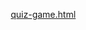 
[quiz-game.html](https://github.com/user-attachments/files/22532446/quiz-game.html)
<!DOCTYPE html>
<html lang="en">
<head>
    <meta charset="UTF-8">
    <meta name="viewport" content="width=device-width, initial-scale=1.0">
    <title>Quiz Game</title>
    <style>
        * {
            margin: 0;
            padding: 0;
            box-sizing: border-box;
        }

        body {
            font-family: 'Segoe UI', Tahoma, Geneva, Verdana, sans-serif;
            background: linear-gradient(135deg, #1a1a2e 0%, #16213e 100%);
            min-height: 100vh;
            display: flex;
            justify-content: center;
            align-items: center;
            padding: 20px;
            overflow-x: hidden;
        }

        body::before {
            content: '';
            position: fixed;
            top: 0;
            left: 0;
            width: 100%;
            height: 100%;
            background: url('data:image/svg+xml,<svg xmlns="http://www.w3.org/2000/svg" viewBox="0 0 100 100"><defs><pattern id="grain" width="100" height="100" patternUnits="userSpaceOnUse"><circle cx="50" cy="50" r="0.5" fill="%23ffffff" opacity="0.1"/></pattern></defs><rect width="100" height="100" fill="url(%23grain)"/></svg>') repeat;
            pointer-events: none;
            z-index: -1;
        }

        .quiz-container {
            background: linear-gradient(145deg, #2d3748, #1a202c);
            color: #e2e8f0;
            border-radius: 20px;
            box-shadow: 0 20px 60px rgba(0,0,0,0.4), inset 0 1px 0 rgba(255,255,255,0.1);
            padding: 40px;
            max-width: 650px;
            width: 100%;
            border: 1px solid rgba(255,255,255,0.1);
            backdrop-filter: blur(10px);
            position: relative;
            overflow: hidden;
        }

        .quiz-container::before {
            content: '';
            position: absolute;
            top: 0;
            left: 0;
            right: 0;
            height: 2px;
            background: linear-gradient(90deg, #667eea, #764ba2, #667eea);
            animation: shimmer 3s ease-in-out infinite;
        }

        @keyframes shimmer {
            0%, 100% { opacity: 0.5; }
            50% { opacity: 1; }
        }

        .quiz-header {
            text-align: center;
            margin-bottom: 30px;
        }

        .quiz-header h1 {
            color: #e2e8f0;
            margin-bottom: 15px;
            font-size: 2.2em;
            font-weight: 700;
            text-shadow: 0 2px 10px rgba(102, 126, 234, 0.3);
            background: linear-gradient(135deg, #667eea, #764ba2);
            -webkit-background-clip: text;
            -webkit-text-fill-color: transparent;
            background-clip: text;
        }

        .stats-bar {
            display: flex;
            justify-content: space-between;
            margin-bottom: 20px;
            padding: 10px 15px;
            background: rgba(255,255,255,0.05);
            border-radius: 10px;
            border: 1px solid rgba(255,255,255,0.1);
        }

        .stat-item {
            text-align: center;
            font-size: 0.9em;
        }

        .stat-value {
            font-weight: bold;
            color: #81c784;
            font-size: 1.2em;
        }

        .timer {
            position: absolute;
            top: 20px;
            right: 20px;
            background: rgba(220, 53, 69, 0.2);
            color: #ff6b6b;
            padding: 8px 15px;
            border-radius: 20px;
            font-weight: bold;
            border: 1px solid rgba(220, 53, 69, 0.3);
            display: none;
        }

        .mode-selection {
            text-align: center;
        }

        .mode-buttons {
            display: grid;
            grid-template-columns: repeat(auto-fit, minmax(120px, 1fr));
            gap: 15px;
            margin: 20px 0;
        }

        .mode-btn {
            background: linear-gradient(145deg, #4a5568, #2d3748);
            border: 2px solid #718096;
            color: #e2e8f0;
            border-radius: 12px;
            padding: 20px 15px;
            cursor: pointer;
            transition: all 0.4s cubic-bezier(0.4, 0, 0.2, 1);
            font-size: 0.95em;
            font-weight: 600;
            position: relative;
            overflow: hidden;
        }

        .mode-btn::before {
            content: '';
            position: absolute;
            top: 0;
            left: -100%;
            width: 100%;
            height: 100%;
            background: linear-gradient(90deg, transparent, rgba(255,255,255,0.1), transparent);
            transition: left 0.5s;
        }

        .mode-btn:hover {
            background: linear-gradient(145deg, #667eea, #5a6fd8);
            color: white;
            border-color: #667eea;
            transform: translateY(-2px);
            box-shadow: 0 10px 25px rgba(102, 126, 234, 0.3);
        }

        .mode-btn:hover::before {
            left: 100%;
        }

        .difficulty-badge {
            display: inline-block;
            padding: 3px 8px;
            border-radius: 12px;
            font-size: 0.8em;
            font-weight: bold;
            margin-bottom: 10px;
        }

        .easy { background: #28a745; color: white; }
        .medium { background: #ffc107; color: black; }
        .hard { background: #fd7e14; color: white; }
        .extreme { background: #dc3545; color: white; }
        .old-player { background: #6f42c1; color: white; }



        .progress-bar {
            background: #4a5568;
            height: 12px;
            border-radius: 6px;
            overflow: hidden;
            margin-bottom: 25px;
            position: relative;
            box-shadow: inset 0 2px 4px rgba(0,0,0,0.3);
        }

        .progress {
            background: linear-gradient(90deg, #667eea, #764ba2);
            height: 100%;
            transition: width 0.6s cubic-bezier(0.4, 0, 0.2, 1);
            position: relative;
            overflow: hidden;
        }

        .progress::after {
            content: '';
            position: absolute;
            top: 0;
            left: 0;
            right: 0;
            bottom: 0;
            background: linear-gradient(90deg, transparent, rgba(255,255,255,0.3), transparent);
            animation: progressShine 2s ease-in-out infinite;
        }

        @keyframes progressShine {
            0% { transform: translateX(-100%); }
            100% { transform: translateX(100%); }
        }

        .question {
            font-size: 1.2em;
            margin-bottom: 25px;
            color: #e2e8f0;
            line-height: 1.5;
        }

        .options {
            display: grid;
            gap: 15px;
            margin-bottom: 30px;
        }

        .option {
            background: linear-gradient(145deg, #4a5568, #2d3748);
            border: 2px solid #718096;
            color: #e2e8f0;
            border-radius: 12px;
            padding: 18px;
            cursor: pointer;
            transition: all 0.4s cubic-bezier(0.4, 0, 0.2, 1);
            position: relative;
            overflow: hidden;
        }

        .option::before {
            content: '';
            position: absolute;
            top: 0;
            left: 0;
            right: 0;
            bottom: 0;
            background: linear-gradient(45deg, transparent, rgba(255,255,255,0.05), transparent);
            transform: translateX(-100%);
            transition: transform 0.6s;
        }

        .option:hover {
            background: linear-gradient(145deg, #718096, #4a5568);
            border-color: #667eea;
            transform: translateX(5px);
            box-shadow: 0 5px 15px rgba(102, 126, 234, 0.2);
        }

        .option:hover::before {
            transform: translateX(100%);
        }

        .option.selected {
            background: #667eea;
            color: white;
            border-color: #667eea;
        }

        .option.correct {
            background: #28a745;
            border-color: #28a745;
            color: white;
        }

        .option.incorrect {
            background: #dc3545;
            border-color: #dc3545;
            color: white;
        }

        .quiz-footer {
            display: flex;
            justify-content: space-between;
            align-items: center;
        }

        .score {
            font-weight: bold;
            color: #81c784;
        }

        .btn {
            background: linear-gradient(145deg, #667eea, #5a6fd8);
            color: white;
            border: none;
            padding: 14px 30px;
            border-radius: 25px;
            cursor: pointer;
            font-size: 1em;
            font-weight: 600;
            transition: all 0.3s cubic-bezier(0.4, 0, 0.2, 1);
            box-shadow: 0 4px 15px rgba(102, 126, 234, 0.3);
            position: relative;
            overflow: hidden;
        }

        .btn::before {
            content: '';
            position: absolute;
            top: 0;
            left: -100%;
            width: 100%;
            height: 100%;
            background: linear-gradient(90deg, transparent, rgba(255,255,255,0.2), transparent);
            transition: left 0.5s;
        }

        .btn:hover {
            background: linear-gradient(145deg, #5a6fd8, #4c63d2);
            transform: translateY(-2px);
            box-shadow: 0 8px 25px rgba(102, 126, 234, 0.4);
        }

        .btn:hover::before {
            left: 100%;
        }

        .btn:disabled {
            background: #ccc;
            cursor: not-allowed;
        }

        .result {
            text-align: center;
            display: none;
        }

        .result h2 {
            color: #e2e8f0;
            margin-bottom: 20px;
        }

        .final-score {
            font-size: 2em;
            color: #81c784;
            margin-bottom: 20px;
        }

        @media (max-width: 768px) {
            .quiz-container {
                padding: 20px;
                margin: 10px;
            }
            
            .question {
                font-size: 1.1em;
            }
            
            .quiz-footer {
                flex-direction: column;
                gap: 15px;
            }
            

        }
    </style>
</head>
<body>
    <div class="quiz-container">
        <div class="quiz-header">
            <h1>🔥 Free Fire Quiz Pro 🔥</h1>
            <div class="stats-bar" id="statsBar" style="display: none;">
                <div class="stat-item">
                    <div class="stat-value" id="questionNum">1</div>
                    <div>Question</div>
                </div>
                <div class="stat-item">
                    <div class="stat-value" id="accuracy">0%</div>
                    <div>Accuracy</div>
                </div>
                <div class="stat-item">
                    <div class="stat-value" id="streak">0</div>
                    <div>Streak</div>
                </div>
            </div>
            <div class="progress-bar">
                <div class="progress" id="progress"></div>
            </div>
            <div class="timer" id="timer">⏱️ 30s</div>
        </div>

        <div id="modeSelection" class="mode-selection">
            <h2>Select Difficulty Mode</h2>
            <div class="mode-buttons">
                <div class="mode-btn" onclick="startQuiz('easy')">
                    <div class="difficulty-badge easy">EASY</div>
                    <div>Basic Questions</div>
                </div>
                <div class="mode-btn" onclick="startQuiz('medium')">
                    <div class="difficulty-badge medium">MEDIUM</div>
                    <div>Moderate Level</div>
                </div>
                <div class="mode-btn" onclick="startQuiz('hard')">
                    <div class="difficulty-badge hard">HARD</div>
                    <div>Challenging</div>
                </div>
                <div class="mode-btn" onclick="startQuiz('extreme')">
                    <div class="difficulty-badge extreme">EXTREME</div>
                    <div>Pro Level</div>
                </div>
                <div class="mode-btn" onclick="startQuiz('old-player')">
                    <div class="difficulty-badge old-player">OLD PLAYER</div>
                    <div>Nostalgia Mode</div>
                </div>
            </div>
        </div>

        <div id="quiz" class="quiz-content" style="display: none;">
            <div class="difficulty-badge" id="currentMode"></div>
            <div class="question" id="question"></div>
            <div class="options" id="options"></div>
            <div class="quiz-footer">
                <div class="score">Score: <span id="score">0</span></div>
                <button class="btn" id="nextBtn" onclick="nextQuestion()" disabled>Next Question</button>
            </div>
        </div>

        <div id="result" class="result">
            <h2>Quiz Complete!</h2>
            <div class="final-score" id="finalScore"></div>
            <button class="btn" onclick="restartQuiz()">Play Again</button>
        </div>
    </div>

    <script>
        const questionBank = {
            easy: [
                {
                    question: "Free Fire mein booyah ka matlab kya hai?",
                    options: ["Game start", "Game over", "Winner winner", "New match"],
                    correct: 2
                },
                {
                    question: "Gloo wall ka kya use hai?",
                    options: ["Attack", "Defense", "Jump", "Speed"],
                    correct: 1
                },
                {
                    question: "Free Fire mein kitne players maximum ho sakte hain?",
                    options: ["40", "50", "60", "100"],
                    correct: 1
                },
                {
                    question: "Landing ke baad sabse pehle kya karna chahiye?",
                    options: ["Loot karna", "Fight karna", "Hide karna", "Run karna"],
                    correct: 0
                },
                {
                    question: "Free Fire ka developer kaun hai?",
                    options: ["Tencent", "Garena", "PUBG Corp", "Supercell"],
                    correct: 1
                }
            ],
            medium: [
                {
                    question: "AWM sniper rifle mein kitni damage hoti hai headshot mein?",
                    options: ["295", "298", "300", "310"],
                    correct: 0
                },
                {
                    question: "Clash Squad mode mein kitne rounds hote hain?",
                    options: ["5", "7", "9", "11"],
                    correct: 1
                },
                {
                    question: "Kalahari map ka size kitna hai?",
                    options: ["2x2 km", "4x4 km", "6x6 km", "8x8 km"],
                    correct: 1
                },
                {
                    question: "DJ Alok ka ability kya hai?",
                    options: ["Speed boost", "Heal + Speed", "Damage boost", "Invisible"],
                    correct: 1
                },
                {
                    question: "M1014 shotgun mein kitni bullets hoti hain?",
                    options: ["6", "8", "10", "12"],
                    correct: 0
                }
            ],
            hard: [
                {
                    question: "Chrono character ka ability duration kitna hai max level par?",
                    options: ["6 seconds", "8 seconds", "9 seconds", "12 seconds"],
                    correct: 2
                },
                {
                    question: "Purgatory map mein kitne spawn points hain?",
                    options: ["12", "14", "16", "18"],
                    correct: 1
                },
                {
                    question: "Hayato character ka passive ability kya hai?",
                    options: ["Armor penetration", "Damage reduction", "Speed boost", "Health regen"],
                    correct: 0
                },
                {
                    question: "Treatment gun se kitni HP heal hoti hai per second?",
                    options: ["50", "60", "75", "100"],
                    correct: 2
                },
                {
                    question: "Ranked mode mein Heroic rank ke liye kitne points chahiye?",
                    options: ["4000", "4500", "5000", "5500"],
                    correct: 0
                }
            ],
            extreme: [
                {
                    question: "Wukong character ka ability cooldown kitna hai max level par?",
                    options: ["85 seconds", "100 seconds", "120 seconds", "150 seconds"],
                    correct: 0
                },
                {
                    question: "Bermuda Remastered mein Clock Tower ke exact coordinates kya hain?",
                    options: ["(512, 512)", "(256, 256)", "(400, 400)", "(300, 300)"],
                    correct: 0
                },
                {
                    question: "Groza assault rifle ka exact damage per bullet kitna hai?",
                    options: ["61", "64", "67", "70"],
                    correct: 1
                },
                {
                    question: "Clash Squad mein bomb defuse time kitna hai?",
                    options: ["5 seconds", "7 seconds", "10 seconds", "12 seconds"],
                    correct: 1
                },
                {
                    question: "Maxim character ka ability range kitna hai max level par?",
                    options: ["85m", "100m", "120m", "150m"],
                    correct: 2
                }
            ],
            'old-player': [
                {
                    question: "Free Fire ka pehla map kaun sa tha?",
                    options: ["Bermuda", "Kalahari", "Purgatory", "Alpine"],
                    correct: 0
                },
                {
                    question: "Old Bermuda mein Mill area kahan tha?",
                    options: ["Center mein", "North mein", "South mein", "East mein"],
                    correct: 1
                },
                {
                    question: "Pehle Free Fire mein kitne characters the launch ke time?",
                    options: ["6", "8", "10", "12"],
                    correct: 1
                },
                {
                    question: "Old Factory area ka naam kya tha originally?",
                    options: ["Factory", "Warehouse", "Industrial", "Mill"],
                    correct: 3
                },
                {
                    question: "2018 mein Free Fire ka tagline kya tha?",
                    options: ["Survive Till The End", "Battle Royale", "Last Man Standing", "Winner Winner"],
                    correct: 0
                }
            ]
        };

        let currentQuestion = 0;
        let score = 0;
        let selectedOption = null;
        let currentMode = '';
        let questions = [];
        let correctStreak = 0;
        let totalAnswered = 0;
        let timeLeft = 30;
        let timer = null;
        
        function startQuiz(mode) {
            currentMode = mode;
            questions = questionBank[mode];
            currentQuestion = 0;
            score = 0;
            selectedOption = null;
            correctStreak = 0;
            totalAnswered = 0;
            
            document.getElementById('modeSelection').style.display = 'none';
            document.getElementById('quiz').style.display = 'block';
            document.getElementById('statsBar').style.display = 'flex';
            document.getElementById('score').textContent = '0';
            
            const modeDisplay = document.getElementById('currentMode');
            modeDisplay.textContent = mode.toUpperCase().replace('-', ' ');
            modeDisplay.className = `difficulty-badge ${mode}`;
            
            loadQuestion();
            updateStats();
        }

        function loadQuestion() {
            const question = questions[currentQuestion];
            document.getElementById('question').textContent = question.question;
            
            const optionsContainer = document.getElementById('options');
            optionsContainer.innerHTML = '';
            
            question.options.forEach((option, index) => {
                const optionElement = document.createElement('div');
                optionElement.className = 'option';
                optionElement.textContent = option;
                optionElement.onclick = () => selectOption(index);
                optionsContainer.appendChild(optionElement);
            });

            updateProgress();
            updateStats();
            document.getElementById('nextBtn').disabled = true;
            selectedOption = null;
            
            // Add entrance animation
            optionsContainer.style.opacity = '0';
            optionsContainer.style.transform = 'translateY(20px)';
            setTimeout(() => {
                optionsContainer.style.transition = 'all 0.5s ease';
                optionsContainer.style.opacity = '1';
                optionsContainer.style.transform = 'translateY(0)';
            }, 100);
        }

        function selectOption(index) {
            const options = document.querySelectorAll('.option');
            options.forEach(option => option.classList.remove('selected'));
            options[index].classList.add('selected');
            selectedOption = index;
            document.getElementById('nextBtn').disabled = false;
        }

        function nextQuestion() {
            if (selectedOption === null) return;

            const question = questions[currentQuestion];
            const options = document.querySelectorAll('.option');
            
            totalAnswered++;
            options[question.correct].classList.add('correct');
            
            if (selectedOption !== question.correct) {
                options[selectedOption].classList.add('incorrect');
                correctStreak = 0;
            } else {
                score++;
                correctStreak++;
                document.getElementById('score').textContent = score;
            }

            updateStats();

            setTimeout(() => {
                currentQuestion++;
                if (currentQuestion < questions.length) {
                    loadQuestion();
                } else {
                    showResult();
                }
            }, 1500);
        }

        function updateProgress() {
            const progress = ((currentQuestion + 1) / questions.length) * 100;
            document.getElementById('progress').style.width = progress + '%';
        }

        function showResult() {
            document.getElementById('quiz').style.display = 'none';
            document.getElementById('result').style.display = 'block';
            document.getElementById('finalScore').textContent = `${score}/${questions.length}`;
        }

        function updateStats() {
            document.getElementById('questionNum').textContent = currentQuestion + 1;
            const accuracy = totalAnswered > 0 ? Math.round((score / totalAnswered) * 100) : 0;
            document.getElementById('accuracy').textContent = accuracy + '%';
            document.getElementById('streak').textContent = correctStreak;
        }

        function restartQuiz() {
            document.getElementById('modeSelection').style.display = 'block';
            document.getElementById('quiz').style.display = 'none';
            document.getElementById('result').style.display = 'none';
            document.getElementById('statsBar').style.display = 'none';
            correctStreak = 0;
            totalAnswered = 0;
        }


    </script>
</body>
</html>
